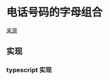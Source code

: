 # 电话号码的字母组合
[来源](https://leetcode.cn/problems/letter-combinations-of-a-phone-number/)

## 实现

### typescript 实现
```typescript

```
